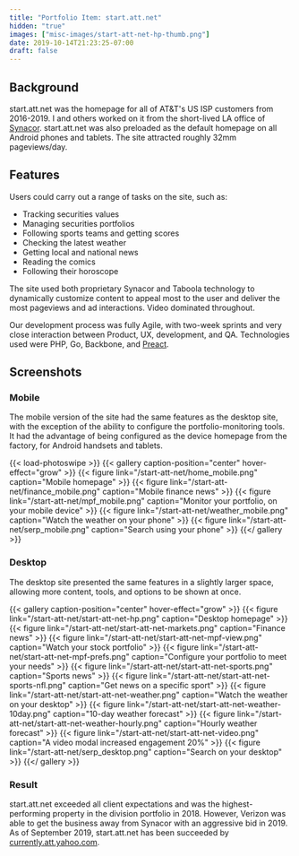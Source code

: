 ```yaml
---
title: "Portfolio Item: start.att.net"
hidden: "true"
images: ["misc-images/start-att-net-hp-thumb.png"]
date: 2019-10-14T21:23:25-07:00
draft: false
---
```

## Background

start.att.net was the homepage for all of AT&T's US ISP customers from 2016-2019. I and others worked on it from the short-lived LA office of [Synacor](https://synacor.com). start.att.net was also preloaded as the default homepage on all Android phones and tablets. The site attracted roughly 32mm pageviews/day.

## Features

Users could carry out a range of tasks on the site, such as:

* Tracking securities values
* Managing securities portfolios
* Following sports teams and getting scores
* Checking the latest weather
* Getting local and national news
* Reading the comics
* Following their horoscope

The site used both proprietary Synacor and Taboola technology to dynamically customize content to appeal most to the user and deliver the most pageviews and ad interactions. Video dominated throughout.

Our development process was fully Agile, with two-week sprints and very close interaction between Product, UX, development, and QA. Technologies used were PHP, Go, Backbone, and [Preact](https://preactjs.com/).

## Screenshots

### Mobile

The mobile version of the site had the same features as the desktop site, with the exception of the ability to configure the portfolio-monitoring tools. It had the advantage of being configured as the device homepage from the factory, for Android handsets and tablets.

{{< load-photoswipe >}}
{{< gallery caption-position="center" hover-effect="grow" >}}
{{< figure link="/start-att-net/home_mobile.png" caption="Mobile homepage" >}}
{{< figure link="/start-att-net/finance_mobile.png" caption="Mobile finance news" >}}
{{< figure link="/start-att-net/mpf_mobile.png" caption="Monitor your portfolio, on your mobile device" >}}
{{< figure link="/start-att-net/weather_mobile.png" caption="Watch the weather on your phone" >}}
{{< figure link="/start-att-net/serp_mobile.png" caption="Search using your phone" >}}
{{</ gallery >}}

### Desktop

The desktop site presented the same features in a slightly larger space, allowing more content, tools, and options to be shown at once.

{{< gallery caption-position="center" hover-effect="grow" >}}
{{< figure link="/start-att-net/start-att-net-hp.png" caption="Desktop homepage" >}}
{{< figure link="/start-att-net/start-att-net-markets.png" caption="Finance news" >}}
{{< figure link="/start-att-net/start-att-net-mpf-view.png" caption="Watch your stock portfolio" >}}
{{< figure link="/start-att-net/start-att-net-mpf-prefs.png" caption="Configure your portfolio to meet your needs" >}}
{{< figure link="/start-att-net/start-att-net-sports.png" caption="Sports news" >}}
{{< figure link="/start-att-net/start-att-net-sports-nfl.png" caption="Get news on a specific sport" >}}
{{< figure link="/start-att-net/start-att-net-weather.png" caption="Watch the weather on your desktop" >}}
{{< figure link="/start-att-net/start-att-net-weather-10day.png" caption="10-day weather forecast" >}}
{{< figure link="/start-att-net/start-att-net-weather-hourly.png" caption="Hourly weather forecast" >}}
{{< figure link="/start-att-net/start-att-net-video.png" caption="A video modal increased engagement 20%" >}}
{{< figure link="/start-att-net/serp_desktop.png" caption="Search on your desktop" >}}
{{</ gallery >}}

### Result

start.att.net exceeded all client expectations and was the highest-performing property in the division portfolio in 2018. However, Verizon was able to get the business away from Synacor with an aggressive bid in 2019. As of September 2019, start.att.net has been succeeded by [currently.att.yahoo.com](https://currently.att.yahoo.com/).
